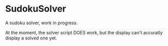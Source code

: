 # SudokuSolver
A sudoku solver, work in progress.

At the moment, the solver script DOES work, but the display can't accuratly display a solved one yet.
